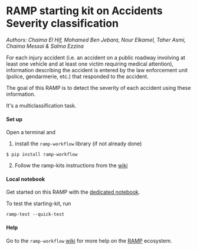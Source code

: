 # RAMP starting kit on Accidents Severity classification


_Authors: Chaima El Hif, Mohamed Ben Jebara, Nour Elkamel, Taher Asmi, Chaima Messai & Salma Ezzina_

For each injury accident (i.e. an accident on a public roadway involving at least one vehicle and 
at least one victim requiring medical attention), information describing the accident 
is entered by the law enforcement unit (police, gendarmerie, etc.) that responded to the accident.

The goal of this RAMP is to detect the severity of each accident using these information. 

It's a multiclassification task.


#### Set up

Open a terminal and

1. install the `ramp-workflow` library (if not already done)
  ```
  $ pip install ramp-workflow
  ```
  
2. Follow the ramp-kits instructions from the [wiki](https://github.com/paris-saclay-cds/ramp-workflow/wiki/Getting-started-with-a-ramp-kit)

#### Local notebook

Get started on this RAMP with the [dedicated notebook](solar_wind_starting_kit.ipynb).

To test the starting-kit, run


```
ramp-test --quick-test
```


#### Help
Go to the `ramp-workflow` [wiki](https://github.com/paris-saclay-cds/ramp-workflow/wiki) for more help on the [RAMP](https://ramp.studio) ecosystem.



